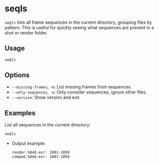 # seqls

`seqls` lists all frame sequences in the current directory, grouping files by pattern. This is useful for quickly seeing what sequences are present in a shot or render folder.

## Usage

```bash
seqls
```

## Options

- `--missing-frames`, `-m`: List missing frames from sequences.
- `--only-sequences`, `-o`: Only consider sequences, ignore other files.
- `--version`: Show version and exit.

## Examples

List all sequences in the current directory:

```bash
seqls
```

- Output example:
  ```
  render.%04d.exr: 1001-1050
  comped.%04d.exr: 1001-1050
  ```

